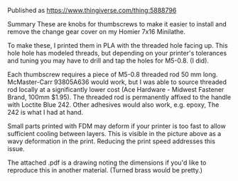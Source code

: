 Published as https://www.thingiverse.com/thing:5888796

Summary
These are knobs for thumbscrews to make it easier to install and remove the change gear cover on my Homier 7x16 Minilathe.

To make these, I printed them in PLA with the threaded hole facing up. This hole hole has modeled threads, but depending on your printer's tolerances and tuning you may have to drill and tap the holes for M5-0.8. (I did).

Each thumbscrew requires a piece of M5-0.8 threaded rod 50 mm long. McMaster-Carr 93805A636 would work, but I was able to source threaded rod locally at a significantly lower cost (Ace Hardware - Midwest Fastener Brand, 100mm $1.95). The threaded rod is permanently affixed to the handle with Loctite Blue 242. Other adhesives would also work, e.g. epoxy, The 242 is what I had at hand.

Small parts printed with FDM may deform if your printer is too fast to allow sufficient cooling between layers. This is visible in the picture above as a wavy deformation in the print. Reducing the print speed addresses this issue.

The attached .pdf is a drawing noting the dimensions if you'd like to reproduce this in another material. (Turned brass would be pretty.)